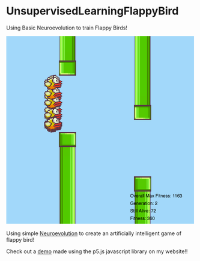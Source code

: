 # UnsupervisedLearningFlappyBird
Using Basic Neuroevolution to train Flappy Birds!

![alt tag](https://github.com/vasan10591/UnsupervisedLearningFlappyBird/blob/master/img/flappy.png?raw=true)

Using simple [Neuroevolution](https://en.wikipedia.org/wiki/Neuroevolution) to create an artificially intelligent game of flappy bird!

Check out a [demo](https://vasan10591.github.io/BitesizeAI/WebsiteDat/FlappyBird/index.html) made using the p5.js javascript library on my website!!
